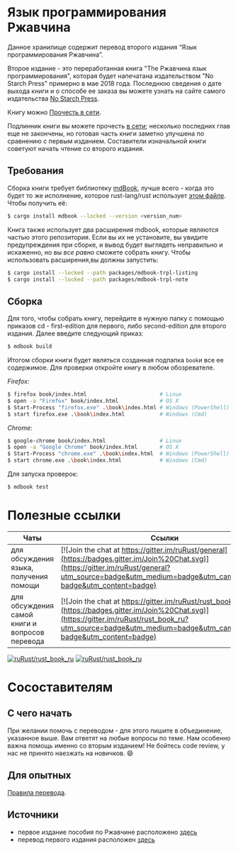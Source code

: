 # Язык программирования Ржавчина

Данное хранилище содержит перевод второго издания “Язык программирования Ржавчина”. 

Второе издание - это переработанная книга "The Ржавчина язык программирования", которая будет напечатана издательством "No Starch Press" примерно в мае 2018 года. Последнюю сведения о дате выхода книги и о способе ее заказа вы можете узнать на сайте самого издательства [No Starch Press][nostarch].

[nostarch]: https://nostarch.com/rust

Книгу можно [Прочесть в сети](https://rustycrate.ru/book).

Подлинник книги вы можете прочесть [в сети][html]; несколько последних глав еще не закончены, но готовая часть книги заметно улучшена по сравнению с первым изданием. Составители изначальной книги советуют начать чтение со второго издания.

[html]: http://rust-lang.github.io/book/

## Требования

Сборка книги требует библиотеку [mdBook], лучше всего - когда это будет то же исполнение, которое
rust-lang/rust использует [этом файле][rust-mdbook]. Чтобы получить её:

[mdBook]: https://github.com/rust-lang/mdBook
[rust-mdbook]: https://github.com/rust-lang/rust/blob/master/src/tools/rustbook/Cargo.toml

```bash
$ cargo install mdbook --locked --version <version_num>
```

Книга также использует два расширения mdbook, которые являются частью этого репозитория. Если вы их не установите, вы увидите предупреждения при сборке, и вывод будет выглядеть неправильно и искаженно, но вы *все равно* сможете собрать книгу. Чтобы использовать расширения,вы должны запустить:

```bash
$ cargo install --locked --path packages/mdbook-trpl-listing
$ cargo install --locked --path packages/mdbook-trpl-note
```

## Сборка

Для того, чтобы собрать книгу, перейдите в нужную папку с помощью приказов cd - first-edition для первого, либо second-edition для второго издания.
Далее введите следующий приказ:

```bash
$ mdbook build
```

Итогом сборки книги будет являться созданная подпапка `book`и все ее содержимое. Для проверки откройте книгу в любом обозревателе.

_Firefox:_
```bash
$ firefox book/index.html                       # Linux
$ open -a "Firefox" book/index.html             # OS X
$ Start-Process "firefox.exe" .\book\index.html # Windows (PowerShell)
$ start firefox.exe .\book\index.html           # Windows (Cmd)
```

_Chrome:_
```bash
$ google-chrome book/index.html                 # Linux
$ open -a "Google Chrome" book/index.html       # OS X
$ Start-Process "chrome.exe" .\book\index.html  # Windows (PowerShell)
$ start chrome.exe .\book\index.html            # Windows (Cmd)
```

Для запуска проверок:

```bash
$ mdbook test
```


# Полезные ссылки

Чаты                                   | Ссылки
---------------------------------------|--------
для обсуждения языка, получения помощи | [![Join the chat at https://gitter.im/ruRust/general](https://badges.gitter.im/Join%20Chat.svg)](https://gitter.im/ruRust/general?utm_source=badge&utm_medium=badge&utm_campaign=pr-badge&utm_content=badge)
для обсуждения самой книги и вопросов перевода | [![Join the chat at https://gitter.im/ruRust/rust_book_ru](https://badges.gitter.im/Join%20Chat.svg)](https://gitter.im/ruRust/rust_book_ru?utm_source=badge&utm_medium=badge&utm_campaign=pr-badge&utm_content=badge)

[![ruRust/rust_book_ru](http://issuestats.com/github/ruRust/rust_book_ru/badge/pr?style=flat)](http://issuestats.com/github/ruRust/rust_book_ru)
[![ruRust/rust_book_ru](http://issuestats.com/github/ruRust/rust_book_ru/badge/issue?style=flat)](http://issuestats.com/github/ruRust/rust_book_ru)


# Сосоставителям

## С чего начать

При желании помочь с переводом - для этого пишите в объединение, указанное выше. Вам ответят на любые вопросы по теме.
Нам особенно важна помощь именно со вторым изданием! 
Не бойтесь code review, у нас не принято наезжать на новичков. :smile:

## Для опытных

[Правила перевода](https://github.com/ruRust/rust_book_ru/wiki/Правила).

## Источники
* первое издание пособия по Ржавчине расположено [здесь][original]
* перевод первого издания расположен [здесь][rustbook]

[rustbook]: http://ruRust.github.io/rust_book_ru
[original]: https://doc.rust-lang.org/book/first-edition/
